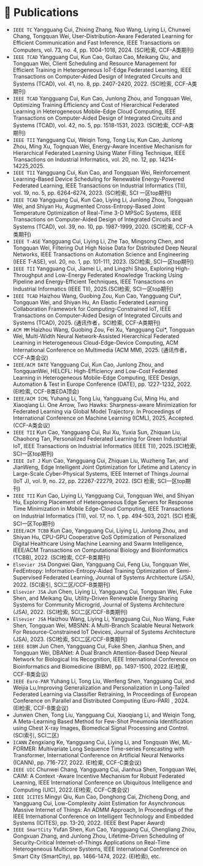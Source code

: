
# 📝 Publications 

- ``IEEE TC`` Yangguang Cui, Zhixing Zhang, Nuo Wang, Liying Li, Chunwei Chang, Tongquan Wei, User-Distribution-Aware Federated Learning for Efficient Communication and Fast Inference, IEEE Transactions on Computers, vol. 73, no. 4, pp. 1004-1018, 2024.  (SCI检索, CCF-A类期刊)
- ``IEEE TCAD`` Yangguang Cui, Kun Cao, Guitao Cao, Meikang Qiu, and Tongquan Wei, Client Scheduling and Resource Management for Efficient Training in Heterogeneous IoT-Edge Federated Learning, IEEE Transactions on Computer-Aided Design of Integrated Circuits and Systems (TCAD), vol. 41, no. 8, pp. 2407-2420, 2022. (SCI检索, CCF-A类期刊)
- ``IEEE TCAD`` Yangguang Cui, Kun Cao, Junlong Zhou, and Tongquan Wei, Optimizing Training Efficiency and Cost of Hierarchical Federated Learning in Heterogeneous Mobile-Edge Cloud Computing, IEEE Transactions on Computer-Aided Design of Integrated Circuits and Systems (TCAD), vol. 42, no. 5, pp. 1518-1531, 2023. (SCI检索, CCF-A类期刊)
- ``IEEE TII`` Yangguang Cui, Weiqin Tong, Tong Liu, Kun Cao, Junlong Zhou, Ming Xu, Tognquan Wei, Energy-Aware Incentive Mechanism for Hierarchical Federated Learning Using Water Filling Technique, IEEE Transactions on Industrial Informatics, vol. 20, no. 12, pp. 14214-14225,2025. 
- ``IEEE TII`` Yangguang Cui, Kun Cao, and Tongquan Wei, Reinforcement Learning-Based Device Scheduling for Renewable Energy-Powered Federated Learning, IEEE Transactions on Industrial Informatics (TII), vol. 19, no. 5, pp. 6264-6274, 2023. (SCI检索, SCI 一区top期刊)
- ``IEEE TCAD`` Yangguang Cui, Kun Cao, Liying Li, Junlong Zhou, Tongquan Wei, and Shiyan Hu, Augmented Cross-Entropy-Based Joint Temperature Optimization of Real-Time 3-D MPSoC Systems, IEEE Transactions on Computer-Aided Design of Integrated Circuits and Systems (TCAD), vol. 39, no. 10, pp. 1987-1999, 2020. (SCI检索, CCF-A类期刊)
- ``IEEE T-ASE`` Yangguang Cui, Liying Li, Zhe Tao, Mingsong Chen, and Tongquan Wei, Filtering Out High Noise Data for Distributed Deep Neural Networks, IEEE Transactions on Automation Science and Engineering (IEEE T-ASE), vol. 20, no. 1, pp. 101-111, 2023. (SCI检索, SCI一区top期刊)
- ``IEEE TII`` Yangguang Cui, Jiamei Li, and Lingzhi Shao, Exploring High-Throughput and Low-Energy Federated Knowledge Tracking Using Pipeline and Energy-Efficient Techniques, IEEE Transactions on Industrial Informatics (IEEE TII), 2025.(SCI检索, SCI一区top期刊)
- ``IEEE TCAD`` Haizhou Wang, Guobing Zou, Kun Cao, Yangguang Cui*, Tongquan Wei, and Shiyan Hu, An Elastic Federated Learning Collaboration Framework for Computing-Constrained IoT, IEEE Transactions on Computer-Aided Design of Integrated Circuits and Systems (TCAD), 2025. (通讯作者，SCI检索, CCF-A类期刊)
- ``ACM MM`` Haizhou Wang, Guobing Zou, Fei Xu, Yangguang Cui*, Tongquan Wei, Multi-Width Neural Network-Assisted Hierarchical Federated Learning in Heterogeneous Cloud-Edge-Device Computing, ACM International Conference on Multimedia (ACM MM), 2025. (通讯作者，CCF-A类会议)
- ``IEEE/ACM DATE`` Yangguang Cui, Kun Cao, Junlong Zhou, and TongquanWei, HELCFL: High-Efficiency and Low-Cost Federated Learning in Heterogeneous Mobile-Edge Computing, IEEE Design, Automation & Test in Europe Conference (DATE), pp. 1227-1232, 2022. (EI检索, CCF-B类EDA顶会)
- ``IEEE/ACM ICML`` Yuhang Li, Tong Liu, Yangguang Cui, Ming Hu, and Xiaoqiang Li. One Arrow, Two Hawks: Sharpness-aware Minimization for Federated Learning via Global Model Trajectory. In Proceedings of International Conference on Machine Learning (ICML), 2025, Accepted.(CCF-A类会议)
- ``IEEE TII`` Kun Cao, Yangguang Cui, Rui Xu, Yuxia Sun, Zhiquan Liu, Chaohong Tan, Personalized Federated Learning for Green Industrial IoT, IEEE Transactions on Industrial Informatics (IEEE TII), 2025.(SCI检索, SCI一区top期刊)
- ``IEEE IoT J`` Kun Cao, Yangguang Cui, Zhiquan Liu, Wuzheng Tan, and JianWeng, Edge Intelligent Joint Optimization for Lifetime and Latency in Large-Scale Cyber-Physical Systems, IEEE Internet of Things Journal (IoT J), vol. 9, no. 22, pp. 22267-22279, 2022. (SCI 检索, SCI一区top期刊)
- ``IEEE TII`` Kun Cao, Liying Li, Yangguang Cui, Tongquan Wei, and Shiyan Hu, Exploring Placement of Heterogeneous Edge Servers for Response Time Minimization in Mobile Edge-Cloud Computing, IEEE Transactions on Industrial Informatics (TII), vol. 17, no. 1, pp. 494-503, 2021. (SCI 检索, SCI一区Top期刊)
- ``IEEE/ACM TCBB`` Kun Cao, Yangguang Cui, Liying Li, Junlong Zhou, and Shiyan Hu, CPU-GPU Cooperative QoS Optimization of Personalized Digital Healthcare Using Machine Learning and Swarm Intelligence, IEEE/ACM Transactions on Computational Biology and Bioinformatics (TCBB), 2022. (SCI检索, CCF-B类期刊)
- ``Elsevier JSA`` Dongwei Qian, Yangguang Cui, Feng Liu, Tongquan Wei, FedEntropy: Information-Entropy-Aided Training Optimization of Semi-Supervised Federated Learning, Journal of Systems Architecture (JSA), 2022. (SCI索引, SCI二区/CCF-B类期刊)
- ``Elsevier JSA`` Jun Chen, Liying Li, Yangguang Cui, Tongquan Wei, Fuke Shen, and Meikang Qiu, Utility-Driven Renewable Energy Sharing Systems for Community Microgrid, Journal of Systems Architecture (JSA), 2022. (SCI检索, SCI二区/CCF-B类期刊)
- ``Elsevier JSA`` Haizhou Wang, Liying Li, Yangguang Cui, Nuo Wang, Fuke Shen, Tongquan Wei, MBSNN: A Multi-Branch Scalable Neural Network For Resource-Constrained IoT Devices, Journal of Systems Architecture (JSA), 2023. (SCI检索, SCI二区/CCF-B类期刊)
- ``IEEE BIBM`` Jun Chen, Yangguang Cui, Fuke Shen, Jianhua Shen, and Tongquan Wei, DBANet: A Dual Branch Attention-Based Deep Neural Network for Biological Iris Recognition, IEEE International Conference on Bioinformatics and Biomedicine (BIBM), pp. 1497-1500, 2022.(EI检索, CCF-B类会议)
- ``IEEE Euro-PAR`` Yuhang Li, Tong Liu, Wenfeng Shen, Yangguang Cui, and Weijia Lu,Improving Generalization and Personalization in Long-Tailed Federated Learning via Classifier Retraining, In Proceedings of European Conference on Parallel and Distributed Computing (Euro-PAR) , 2024. (EI检索, CCF-B类会议)
- Junwen Chen, Tong Liu, Yangguang Cui, Xiaoqiang Li, and Weiqin Tong, A Meta-Learning Based Method for Few-Shot Pneumonia Identification using Chest X-ray Images, Biomedical Signal Processing and Control. (SCI索引, SCI二区)
- ``ICANN`` Zengxiang Ke, Yangguang Cui, Liying Li, and Tongquan Wei, ML-FORMER: Multivariate Long Sequence Time-series Forecasting with Transformer, International Conference on Artificial Neural Networks (ICANN), pp. 716-727, 2022. (EI检索, CCF-C类会议)
- ``IEEE UIC`` Chunwei Chang, Yangguang Cui, Jianhua Shen, Tongquan Wei, CAIM: A Context -Aware Incentive Mechanism for Robust Federated Learning, IEEE International Conference on Ubiquitous Intelligence and Computing (UIC), 2022.(EI检索, CCF-C类会议)
- ``IEEE ICITES`` Mingyi Qiu, Kun Cao, Donghong Cai, Zhicheng Dong, and Yangguang Cui, Low-Complexity Joint Estimation for Asynchronous Massive Internet of Things: An ADMM Approach, In Proceedings of the IEEE International Conference on Intelligent Technology and Embedded Systems (ICITES), pp. 13-20, 2022. (IEEE Best Paper Award) 
- ``IEEE SmartCity`` Yufan Shen, Kun Cao, Yangguang Cui, Chengliang Zhou, Gongxuan Zhang, and Junlong Zhou, Lifetime-Driven Scheduling of Security-Critical Internet-of-Things Applications on Real-Time Heterogeneous Multicore Systems, IEEE International Conference on Smart City (SmartCity), pp. 1466-1474, 2022. (EI检索), etc.
